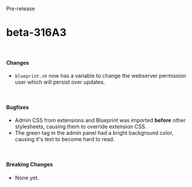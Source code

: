 <span class="badge bg-warning-subtle border border-warning-subtle text-warning-emphasis rounded-pill"><i class="bi bi-binoculars-fill"></i> Pre-release</span>
# beta-316A3
<br/>

#### Changes
- `blueprint.sh` now has a variable to change the webserver permission user which will persist over updates.

<br/>

#### Bugfixes
- Admin CSS from extensions and Blueprint was imported __before__ other stylesheets, causing them to override extension CSS.
- The green tag in the admin panel had a bright background color, causing it's text to become hard to read.

<br/>

#### Breaking Changes
- None yet.